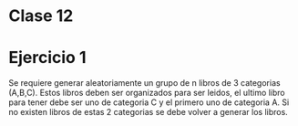 # Clase 12

# Ejercicio 1

Se requiere generar aleatoriamente un grupo de n libros de 3 categorias (A,B,C). Estos libros deben ser organizados para ser leidos, el ultimo libro para tener debe ser uno de categoria C y el primero uno de categoria A. Si no existen libros de estas 2 categorias se debe volver a generar los libros.